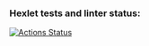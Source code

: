 ### Hexlet tests and linter status:
[![Actions Status](https://github.com/ukupnique/python-project-83/actions/workflows/hexlet-check.yml/badge.svg)](https://github.com/ukupnique/python-project-83/actions)